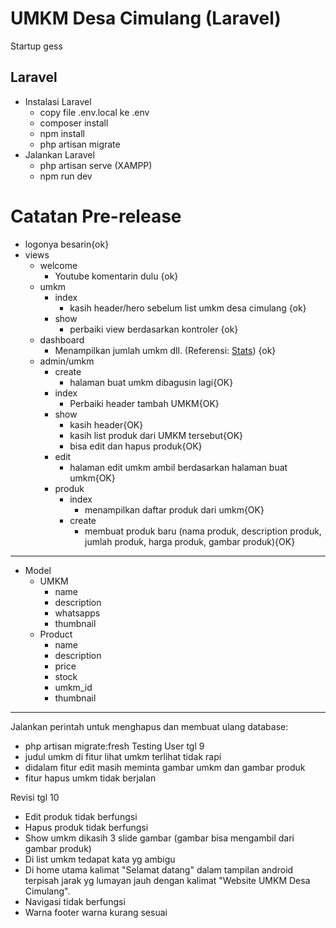 # UMKM Desa Cimulang (Laravel)
Startup gess
## Laravel

-   Instalasi Laravel
    -   copy file .env.local ke .env
    -   composer install
    -   npm install
    -   php artisan migrate
-   Jalankan Laravel
    -   php artisan serve (XAMPP)
    -   npm run dev

# Catatan Pre-release

-   logonya besarin{ok}
-   views
    -   welcome
        -   Youtube komentarin dulu {ok}
    -   umkm
        -   index
            -   kasih header/hero sebelum list umkm desa cimulang {ok}
        -   show
            -   perbaiki view berdasarkan kontroler {ok}
    -   dashboard
        -   Menampilkan jumlah umkm dll. (Referensi: [Stats](https://www.tailbits.com/components/stats)) {ok}
    -   admin/umkm
        -   create
            -   halaman buat umkm dibagusin lagi{OK}
        -   index
            -   Perbaiki header tambah UMKM{OK}
        -   show
            -   kasih header{OK}
            -   kasih list produk dari UMKM tersebut{OK}
            -   bisa edit dan hapus produk{OK}
        -   edit
            -   halaman edit umkm ambil berdasarkan halaman buat umkm{OK}
        -   produk
            -   index
                -   menampilkan daftar produk dari umkm{OK}
            -   create
                -   membuat produk baru (nama produk, description produk, jumlah produk, harga produk, gambar produk){OK}

---

-   Model
    -   UMKM
        -   name
        -   description
        -   whatsapps
        -   thumbnail
    -   Product
        -   name
        -   description
        -   price
        -   stock
        -   umkm_id
        -   thumbnail

---

Jalankan perintah untuk menghapus dan membuat ulang database:

-   php artisan migrate:fresh
    Testing User tgl 9
-   judul umkm di fitur lihat umkm terlihat tidak rapi
-   didalam fitur edit masih meminta gambar umkm dan gambar produk
-   fitur hapus umkm tidak berjalan

Revisi tgl 10
- Edit produk tidak berfungsi
- Hapus produk tidak berfungsi 
- Show umkm dikasih 3 slide gambar (gambar bisa mengambil dari gambar produk)
- Di list umkm tedapat kata yg ambigu
- Di home utama kalimat "Selamat datang" dalam tampilan android terpisah jarak yg lumayan jauh dengan kalimat "Website UMKM
Desa Cimulang".
- Navigasi tidak berfungsi
- Warna footer warna kurang sesuai